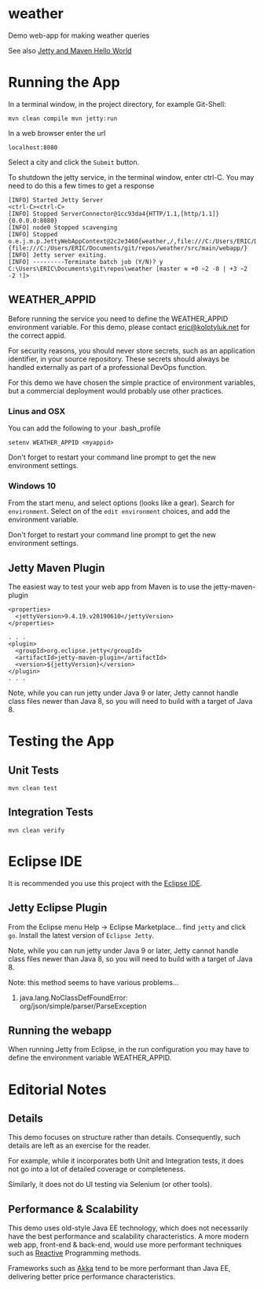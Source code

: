 # weather

Demo web-app for making weather queries

See also [Jetty and Maven Hello World](https://wiki.eclipse.org/Jetty/Tutorial/Jetty_and_Maven_HelloWorld)

# Running the App
In a terminal window, in the project directory, for example Git-Shell:

    mvn clean compile mvn jetty:run

In a web browser enter the url

    localhost:8080

Select a city and click the `Submit` button.

To shutdown the jetty service, in the terminal window, enter ctrl-C. You may need to do this a few times to get a response

    [INFO] Started Jetty Server
    <ctrl-C><ctrl-C>
	[INFO] Stopped ServerConnector@1cc93da4{HTTP/1.1,[http/1.1]}{0.0.0.0:8080}
	[INFO] node0 Stopped scavenging
	[INFO] Stopped o.e.j.m.p.JettyWebAppContext@2c2e3460{weather,/,file:///C:/Users/ERIC/Documents/git/repos/weather/src/main/webapp/,UNAVAILABLE}{file:///C:/Users/ERIC/Documents/git/repos/weather/src/main/webapp/}
	[INFO] Jetty server exiting.
	[INFO] ---------Terminate batch job (Y/N)? y
	C:\Users\ERIC\Documents\git\repos\weather [master ≡ +0 ~2 -0 | +3 ~2 -2 !]>



## WEATHER_APPID

Before running the service you need to define the WEATHER_APPID environment variable. For this
demo, please contact eric@kolotyluk.net for the correct appid.

For security reasons, you should never store secrets, such as an application identifier, in your
source repository. These secrets should always be handled externally as part of a professional DevOps
function.

For this demo we have chosen the simple practice of environment variables, but a commercial
deployment would probably use other practices.

### Linus and OSX

You can add the following to your .bash_profile

    setenv WEATHER_APPID <myappid>

Don't forget to restart your command line prompt to get the new environment settings.

### Windows 10

From the start menu, and select options (looks like a gear). Search for `environment`.
Select on of the `edit environment` choices, and add the environment variable.

Don't forget to restart your command line prompt to get the new environment settings.

## Jetty Maven Plugin

The easiest way to test your web app from Maven is to use the jetty-maven-plugin

    <properties>
      <jettyVersion>9.4.19.v20190610</jettyVersion>
    </properties>

    . . .
    <plugin>
      <groupId>org.eclipse.jetty</groupId>
      <artifactId>jetty-maven-plugin</artifactId>
      <version>${jettyVersion}</version>
    </plugin>
    . . .

Note, while you can run jetty under Java 9 or later, Jetty cannot handle class files newer than Java 8,
so you will need to build with a target of Java 8.

# Testing the App

## Unit Tests

    mvn clean test

## Integration Tests

    mvn clean verify

# Eclipse IDE

It is recommended you use this project with the [Eclipse IDE](https://www.eclipse.org).

## Jetty Eclipse Plugin

From the Eclipse menu Help -> Eclipse Marketplace... find `jetty` and click `go`. 
Install the latest version of `Eclipse Jetty`.

Note, while you can run jetty under Java 9 or later, Jetty cannot handle class files newer than Java 8,
so you will need to build with a target of Java 8.

Note: this method seems to have various problems...

1. java.lang.NoClassDefFoundError: org/json/simple/parser/ParseException

## Running the webapp

When running Jetty from Eclipse, in the run configuration you may have to define the environment variable
WEATHER_APPID. 

# Editorial Notes

## Details

This demo focuses on structure rather than details. Consequently, such details are left as an exercise
for the reader.

For example, while it incorporates both Unit and Integration tests,
it does not go into a lot of detailed coverage or completeness.

Similarly, it does not do UI testing via Selenium (or other tools).

## Performance & Scalability

This demo uses old-style Java EE technology, which does not necessarily have the best
performance and scalability characteristics. A more modern web app, front-end & back-end,
would use more performant techniques such as [Reactive](https://www.reactivemanifesto.org/)
Programming methods.

Frameworks such as [Akka](https://akka.io) tend to be more performant than Java EE,
delivering better price performance characteristics.
